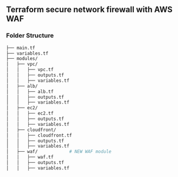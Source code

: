 ## Terraform secure network firewall with AWS WAF

### Folder Structure

```graphql
├── main.tf
├── variables.tf
├── modules/
│   ├── vpc/
│   │   ├── vpc.tf
│   │   ├── outputs.tf
│   │   ├── variables.tf
│   ├── alb/
│   │   ├── alb.tf
│   │   ├── outputs.tf
│   │   ├── variables.tf
│   ├── ec2/
│   │   ├── ec2.tf
│   │   ├── outputs.tf
│   │   ├── variables.tf
│   ├── cloudfront/
│   │   ├── cloudfront.tf
│   │   ├── outputs.tf
│   │   ├── variables.tf
│   ├── waf/            # NEW WAF module
│   │   ├── waf.tf
│   │   ├── outputs.tf
│   │   ├── variables.tf
```